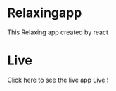 # Relaxingapp
This Relaxing app created by react


# Live
Click here to see the live app [Live !](https://relaxingmind.netlify.app/)
